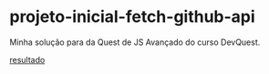 # projeto-inicial-fetch-github-api
Minha solução para da Quest de JS Avançado do curso DevQuest.

[resultado](https://diegof824.github.io/projeto-inicial-fetch-github-api/)
